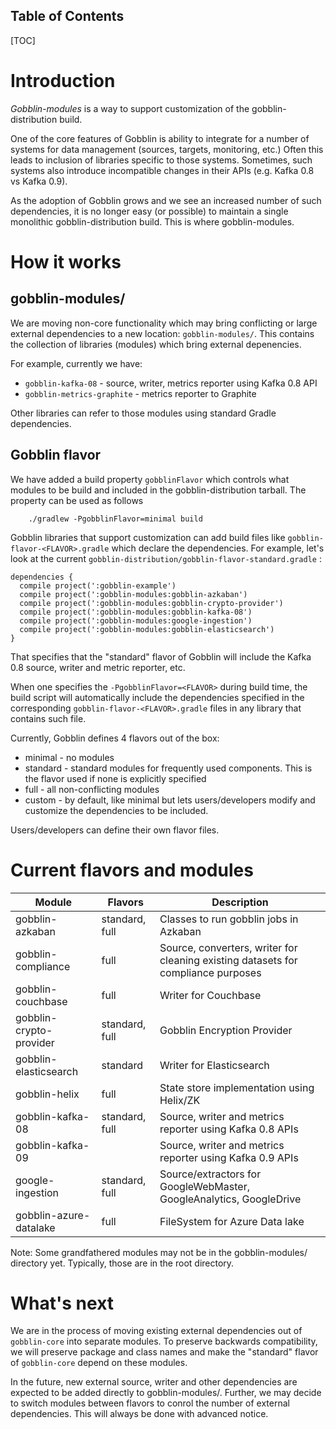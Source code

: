 Table of Contents
-----------------

[TOC]


# Introduction

*Gobblin-modules* is a way to support customization of the gobblin-distribution build.

One of the core features of Gobblin is ability to integrate for a number of systems for data management (sources, targets, monitoring, etc.) Often this leads to inclusion of libraries specific to those systems. Sometimes, such systems also introduce incompatible changes in their APIs (e.g. Kafka 0.8 vs Kafka 0.9).

As the adoption of Gobblin grows and we see an increased number of such dependencies, it is no longer easy (or possible) to maintain a single monolithic gobblin-distribution build. This is where gobblin-modules.

# How it works

## gobblin-modules/

We are moving non-core functionality which may bring conflicting or large external dependencies to a new location: `gobblin-modules/`. This contains the collection of libraries (modules) which bring external depenencies.

For example, currently we have:

- `gobblin-kafka-08` - source, writer, metrics reporter using Kafka 0.8 API
- `gobblin-metrics-graphite` - metrics reporter to Graphite

Other libraries can refer to those modules using standard Gradle dependencies.

## Gobblin flavor

We have added a build property `gobblinFlavor` which controls what modules to be build and included in the gobblin-distribution tarball. The property can be used as follows
```
    ./gradlew -PgobblinFlavor=minimal build
```

Gobblin libraries that support customization can add build files like `gobblin-flavor-<FLAVOR>.gradle` which declare the dependencies. For example, let's look at the current `gobblin-distribution/gobblin-flavor-standard.gradle` :

```
dependencies {
  compile project(':gobblin-example')
  compile project(':gobblin-modules:gobblin-azkaban')
  compile project(':gobblin-modules:gobblin-crypto-provider')
  compile project(':gobblin-modules:gobblin-kafka-08')
  compile project(':gobblin-modules:google-ingestion')
  compile project(':gobblin-modules:gobblin-elasticsearch')
}
```

That specifies that the "standard" flavor of Gobblin will include the Kafka 0.8 source, writer and metric reporter, etc.

When one specifies the `-PgobblinFlavor=<FLAVOR>` during build time, the build script will automatically include the dependencies specified in the corresponding `gobblin-flavor-<FLAVOR>.gradle` files in any library that contains such file.

Currently, Gobblin defines 4 flavors out of the box:

- minimal - no modules
- standard - standard modules for frequently used components. This is the flavor used if none is explicitly specified
- full - all non-conflicting modules
- custom - by default, like minimal but lets users/developers modify and customize the dependencies to be included.

Users/developers can define their own flavor files.

# Current flavors and modules

| Module           | Flavors         | Description |
|------------------|----------------|-------------|
| gobblin-azkaban | standard, full | Classes to run gobblin jobs in Azkaban |
| gobblin-compliance | full | Source, converters, writer for cleaning existing datasets for compliance purposes |
| gobblin-couchbase | full | Writer for Couchbase |
| gobblin-crypto-provider | standard, full | Gobblin Encryption Provider |
| gobblin-elasticsearch | standard | Writer for Elasticsearch |
| gobblin-helix | full | State store implementation using Helix/ZK |
| gobblin-kafka-08 | standard, full | Source, writer and metrics reporter using Kafka 0.8 APIs |
| gobblin-kafka-09 |  | Source, writer and metrics reporter using Kafka 0.9 APIs |
| google-ingestion | standard, full | Source/extractors for GoogleWebMaster, GoogleAnalytics, GoogleDrive |
| gobblin-azure-datalake | full | FileSystem for Azure Data lake |

Note: Some grandfathered modules may not be in the gobblin-modules/ directory yet. Typically, those are in the root directory.

# What's next

We are in the process of moving existing external dependencies out of `gobblin-core` into separate modules. To preserve backwards compatibility, we will preserve package and class names and make the "standard" flavor of `gobblin-core` depend on these modules.

In the future, new external source, writer and other dependencies are expected to be added directly to gobblin-modules/. Further, we may decide to switch modules between flavors to conrol the number of external dependencies. This will always be done with advanced notice.
